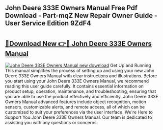 ## John Deere 333E Owners Manual Free Pdf Download - Part-mqZ New Repair Owner Guide - User Service Edition 9ZdF4

# <h2><a href="http://bc91658.oget.top/?id=John+Deere+333E+Owners+Manual">🔗Download New 👉🔴 John Deere 333E Owners Manual</a></h2>

[![John Deere 333E Owners Manual new download](https://i.imgur.com/5g1atiW.png)](http://bc91658.oget.top/?id=John+Deere+333E+Owners+Manual)
Get Up and Running This manual simplifies the process of setting up and using your new John Deere 333E Owners Manual with clear instructions and illustrations. Before you start using your John Deere 333E Owners Manual, we recommend reading this user guide carefully. It contains essential information on product setup, operation, maintenance, and troubleshooting, ensuring that you are able to use the product effectively and efficiently. John Deere 333E Owners Manual advanced features include object recognition, motion sensors, customizable alerts, and remote access, all of which can be customized to suit your preferences via the user interface. We're Here to Support You John Deere 333E Owners Manual. Our team is dedicated to assisting you with any questions or concerns.
